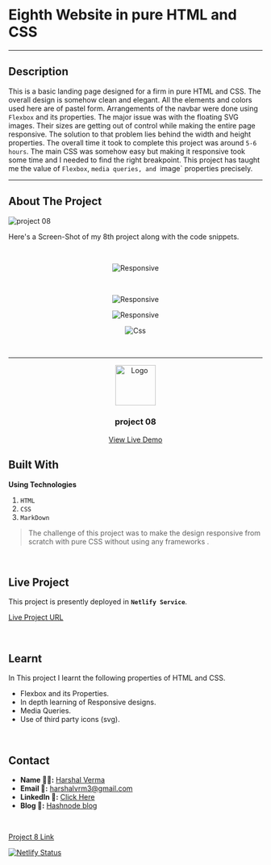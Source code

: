 # Eighth Website in pure HTML and CSS

---

## Description
This is a basic landing page designed for a firm in pure HTML and CSS. The overall design is somehow clean and elegant. All the elements and colors used here are of pastel form. Arrangements of the navbar were done using `Flexbox` and its properties. The major issue was with the floating SVG images. Their sizes are getting out of control while making the entire page responsive. The solution to that problem lies behind the width and height properties. The overall time it took to complete this project was around `5-6 hours`. The main CSS was somehow easy but making it responsive took some time and I needed to find the right breakpoint. This project has taught me the value of `Flexbox`, `media queries, and `image` properties precisely.

---
<!-- <div style="text-align: center;"> -->

<!-- ABOUT THE PROJECT -->

## About The Project

![project 08](./ss/ss_mainpage.png)


Here's a Screen-Shot of my 8th project along with the code snippets.
<div style="text-align: center;">

<br>

![Responsive](./ss/Responsive%201.png)

<br>

![Responsive](./ss/Responsive%203.png)
<br>


![Responsive](./ss/Responsive%202.png)
<br>


![Css](./ss/main%20css%20coding.png)


</div>
<!-- PROJECT LOGO -->
<br/>
<hr>
<div align="center">
  <a href="https://github.com/harshalvrm">
    <img src="https://learncodeonline.in/mascot.png" alt="Logo" width="80">
  </a>

<h3 align="center">project 08</h3>
  <p align="center">   
    <a href="https://harshal-project08.netlify.app/">View Live Demo</a>
  </p>
</div>

## Built With

**Using Technologies**

1. `HTML`
2. `CSS`
3. `MarkDown`

> The challenge of this project was to make the design responsive from scratch with pure CSS without using any frameworks .

<br>

## Live Project

This project is presently deployed in **`Netlify Service`**.


[Live Project URL](https://harshal-project08.netlify.app/)
<br>

<!-- LEARNT -->
<br>

## Learnt
In This project I learnt the following properties of HTML and CSS.
- Flexbox and its Properties.
- In depth learning of Responsive designs.
- Media Queries.
- Use of third party icons (svg).


<br>
<!-- CONTACT -->

## Contact

- **Name 👨‍💻:** [Harshal Verma](https://github.com/harshalvrm)
- **Email 📧:** [harshalvrm3@gmail.com](mailto:harshalvrm3@gmail.com)
- **Linkedln 📝:** [Click Here](https://www.linkedin.com/in/harshalvrm3/)
- **Blog 📝:** [Hashnode blog](https://xadai.hashnode.dev/)

<br>

[Project 8 Link](https://harshal-project08.netlify.app/) 

[![Netlify Status](https://api.netlify.com/api/v1/badges/b3a69015-017f-4ba4-ba4b-9f51951fccaa/deploy-status)](https://app.netlify.com/sites/harshal-project08/deploys)